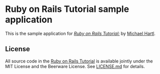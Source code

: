 # Ruby on Rails Tutorial sample application

This is the sample application for [*Ruby on Rails Tutorial:*](http://www.railstutorial.org/) by [Michael Hartl](http://www.michaelhartl.com/).

## License

All source code in the [Ruby on Rails Tutorial](http://railstutorial.org) is available jointly under the MIT License and the Beerware License. See [LICENSE.md](LICENSE.md) for details.
